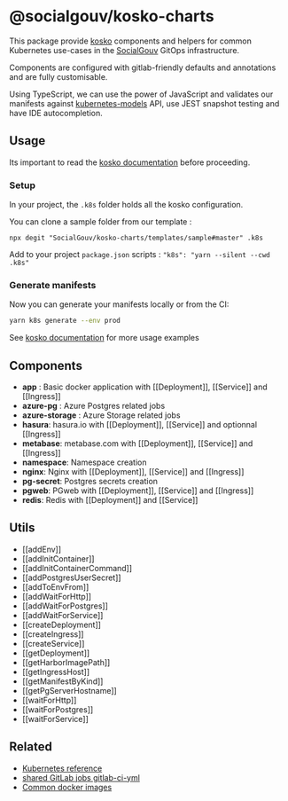 # @socialgouv/kosko-charts

This package provide [kosko](https://kosko.dev/) components and helpers for common Kubernetes use-cases in the [SocialGouv](https://github.com/SocialGouv) GitOps infrastructure.

Components are configured with gitlab-friendly defaults and annotations and are fully customisable.

Using TypeScript, we can use the power of JavaScript and validates our manifests against [kubernetes-models](https://github.com/tommy351/kubernetes-models-ts) API, use JEST snapshot testing and have IDE autocompletion.

## Usage

Its important to read the [kosko documentation](https://kosko.dev/docs/) before proceeding.

### Setup

In your project, the `.k8s` folder holds all the kosko configuration.

You can clone a sample folder from our template :

`npx degit "SocialGouv/kosko-charts/templates/sample#master" .k8s`

Add to your project `package.json` scripts : `"k8s": "yarn --silent --cwd .k8s"`

### Generate manifests

Now you can generate your manifests locally or from the CI:

```sh
yarn k8s generate --env prod
```

See [kosko documentation](https://kosko.dev/docs/) for more usage examples

## Components

- **app** : Basic docker application with [[Deployment]], [[Service]] and [[Ingress]]
- **azure-pg** : Azure Postgres related jobs
- **azure-storage** : Azure Storage related jobs
- **hasura**: hasura.io with [[Deployment]], [[Service]] and optionnal [[Ingress]]
- **metabase**: metabase.com with [[Deployment]], [[Service]] and [[Ingress]]
- **namespace**: Namespace creation
- **nginx**: Nginx with [[Deployment]], [[Service]] and [[Ingress]]
- **pg-secret**: Postgres secrets creation
- **pgweb**: PGweb with [[Deployment]], [[Service]] and [[Ingress]]
- **redis**: Redis with [[Deployment]] and [[Service]]

## Utils

- [[addEnv]]
- [[addInitContainer]]
- [[addInitContainerCommand]]
- [[addPostgresUserSecret]]
- [[addToEnvFrom]]
- [[addWaitForHttp]]
- [[addWaitForPostgres]]
- [[addWaitForService]]
- [[createDeployment]]
- [[createIngress]]
- [[createService]]
- [[getDeployment]]
- [[getHarborImagePath]]
- [[getIngressHost]]
- [[getManifestByKind]]
- [[getPgServerHostname]]
- [[waitForHttp]]
- [[waitForPostgres]]
- [[waitForService]]

## Related

- [Kubernetes reference](https://k8sref.io/)
- [shared GitLab jobs gitlab-ci-yml](https://github.com/SocialGouv/gitlab-ci-yml)
- [Common docker images](https://github.com/SocialGouv/docker)
